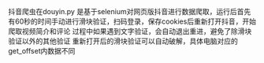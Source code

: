 抖音爬虫在douyin.py
是基于selenium对网页版抖音进行数据爬取，运行后首先有60秒的时间手动进行滑块验证，扫码登录，保存cookies后重新打开抖音，开始爬取视频简介和评论
过程中如果遇到文字验证，会自动退出重进，避免了除滑块验证以外的其他验证
重新打开后的滑块验证可以自动破解，具体电脑对应的get_offset内数据不同
